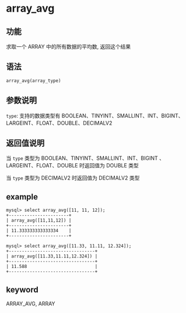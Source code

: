 # array_avg

## 功能

求取一个 ARRAY 中的所有数据的平均数, 返回这个结果

## 语法

```Haskell
array_avg(array_type)
```

## 参数说明

`type`: 支持的数据类型有 BOOLEAN、TINYINT、SMALLINT、INT、BIGINT、LARGEINT、FLOAT、DOUBLE、DECIMALV2

## 返回值说明

当 `type` 类型为 BOOLEAN、TINYINT、SMALLINT、INT、BIGINT 、LARGEINT、FLOAT、DOUBLE 时返回值为 DOUBLE 类型

当 `type` 类型为 DECIMALV2 时返回值为 DECIMALV2 类型

## example

```plain text
mysql> select array_avg([11, 11, 12]);
+-----------------------+
| array_avg([11,11,12]) |
+-----------------------+
| 11.333333333333334    |
+-----------------------+

mysql> select array_avg([11.33, 11.11, 12.324]);
+---------------------------------+
| array_avg([11.33,11.11,12.324]) |
+---------------------------------+
| 11.588                          |
+---------------------------------+
```

## keyword

ARRAY_AVG, ARRAY
